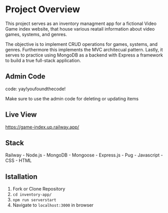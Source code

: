 # Project Overview

This project serves as an inventory managment app for a fictional Video Game index website, that house various reatail information about video games, systems, and genres.

The objective is to implement CRUD operations for games, systems, and genres. Furthermore this implements the MVC architecual pattern. Lastly, it serves to practice using MongoDB as a backend with Express a framework to build a true full-stack application.

## Admin Code

code: yay!youfoundthecode!

Make sure to use the admin code for deleting or updating items

## Live View

https://game-index.up.railway.app/

## Stack

Railway - Node.js - MongoDB - Mongoose - Express.js - Pug - Javascript - CSS - HTML

## Istallation

1. Fork or Clone Repository
2. `cd inventory-app/`
3. `npm run serverstart`
4. Navigate to `localhost:3000` in browser
